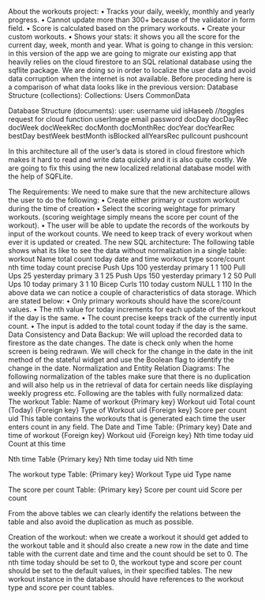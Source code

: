 About the workouts project:
•	Tracks your daily, weekly, monthly and yearly progress. 
•	Cannot update more than 300+ because of the validator in form field.
•	Score is calculated based on the primary workouts.
•	Create your custom workouts. 
•	Shows your stats: it shows you all the score for the current day, week, month and year.
What is going to change in this version:
in this version of the app we are going to migrate our existing app that heavily relies on the cloud firestore to an SQL relational database using the sqflite package. We are doing so in order to localize the user data and avoid data corruption when the internet is not available. Before proceding here is a comparison of what data looks like in the previous version:
Database Structure (collections):
Collections:
Users
CommonData

Database Structure (documents):
user:
username
uid
isHaseeb //toggles request for cloud function
userImage
email
password
docDay
docDayRec
docWeek
docWeekRec
docMonth
docMonthRec
docYear
docYearRec
bestDay
bestWeek
bestMonth
isBlocked
allYearsRec
pullcount
pushcount



In this architecture all of the user’s data is stored in cloud firestore which makes it hard to read and write data quickly and it is also quite costly. We are going to fix this using the new localized relational database model with the help of SQFLite.

The Requirements:
We need to make sure that the new architecture allows the user to do the following:
•	Create either primary or custom workout during the time of creation
•	Select the scoring weightage for primary workouts. (scoring weightage simply means the score per count of the workout).
•	The user will be able to update the records of the workouts by input of the workout counts.
We need to keep track of every workout when ever it is updated or created. 
The new SQL architecture:
The following table shows what its like to see the data without normalization in a single table:
workout Name	total count today	date and time	workout type	score/count	nth time today	count precise
Push Ups	100	yesterday	primary	1	1	100
Pull Ups	25	yesterday	primary	3	1	25
Push Ups	150	yesterday	primary	1	2	50
Pull Ups	10	today	primary	3	1	10
Bicep Curls	110	today	custom	NULL	1	110
In the above data we can notice a couple of characteristics of data storage. Which are stated below:
•	Only primary workouts should have the score/count values.
•	The nth value for today increments for each update of the workout if the day is the same.
•	The count precise keeps track of the currently input count.
•	The input is added to the total count today if the day is the same.
Data Consistency and Data Backup:
We will upload the recorded data to firestore as the date changes. The date is check only when the home screen is being redrawn. We will check for the change in the date in the init method of the stateful widget and use the Boolean flag to identify the change in the date. 
Normalization and Entity Relation Diagrams:
The following normalization of the tables make sure that there is no duplication and will also help us in the retrieval of data for certain needs like displaying weekly progress etc. Following are the tables with fully normalized data:
The workout Table:
Name of workout
{Primary key} Workout uid
Total count (Today)
{Foreign key} Type of Workout uid
{Foreign key} Score per count uid
This table contains the workouts that is generated each time the user enters count in any field.
The Date and Time Table:
{Primary key} Date and time of workout
{Foreign key} Workout uid
{Foreign key} Nth time today uid
Count at this time


Nth time Table
{Primary key} Nth time today uid
Nth time 

The workout type Table:
{Primary key} Workout Type uid
Type name 

The score per count Table:
{Primary key} Score per count uid
Score per count 

From the above tables we can clearly identify the relations between the table and also avoid the duplication as much as possible.

Creation of the workout:
when we create a workout it should get added to the workout table and it should also create a new row in the date and time table with the current date and time and the count should be set to 0. The nth time today should be set to 0, the workout type and score per count should be set to the default values, in their specified tables. The new workout instance in the database should have references to the workout type and score per count tables.
